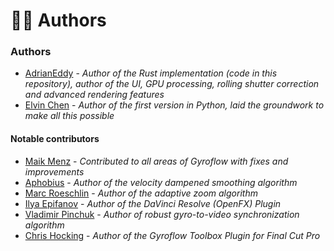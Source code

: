 # 👨🔧 Authors

### Authors

* [AdrianEddy](https://github.com/AdrianEddy/) - _Author of the Rust implementation (code in this repository), author of the UI, GPU processing, rolling shutter correction and advanced rendering features_
* [Elvin Chen](https://github.com/ElvinC/) - _Author of the first version in Python, laid the groundwork to make all this possible_

#### Notable contributors

* [Maik Menz](https://github.com/mycosd/) - _Contributed to all areas of Gyroflow with fixes and improvements_
* [Aphobius](https://github.com/Aphobius/) - _Author of the velocity dampened smoothing algorithm_
* [Marc Roeschlin](https://github.com/marcroe/) - _Author of the adaptive zoom algorithm_
* [Ilya Epifanov](https://github.com/ilya-epifanov/) - _Author of the DaVinci Resolve (OpenFX) Plugin_
* [Vladimir Pinchuk](https://github.com/VladimirP1/) - _Author of robust gyro-to-video synchronization algorithm_
* [Chris Hocking](https://github.com/latenitefilms) - _Author of the Gyroflow Toolbox Plugin for Final Cut Pro_
